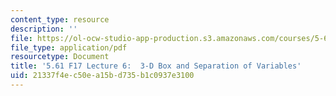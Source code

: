 ```yaml
---
content_type: resource
description: ''
file: https://ol-ocw-studio-app-production.s3.amazonaws.com/courses/5-61-physical-chemistry-fall-2017/21337f4ec50ea15bd735b1c0937e3100_MIT5_61F17_lec6.pdf
file_type: application/pdf
resourcetype: Document
title: '5.61 F17 Lecture 6:  3-D Box and Separation of Variables'
uid: 21337f4e-c50e-a15b-d735-b1c0937e3100
---
```

